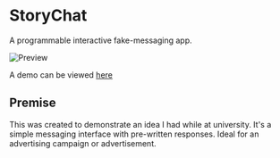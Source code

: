 # StoryChat
A programmable interactive fake-messaging app.

![Preview](https://i.imgur.com/9e4FKqu.png "Preview")


A demo can be viewed [here](https://couldbejake.github.io/StoryChat/)



## Premise

This was created to demonstrate an idea I had while at university. It's a simple messaging interface with pre-written responses. Ideal for an advertising campaign or advertisement.

